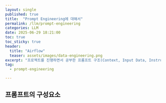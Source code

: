 ```yaml
---
layout: single
published: true
title:  "Prompt Engineering에 대해서"
permalink: /llm/prompt-engineering
categories: LLM
date: 2025-06-29 18:21:00
toc: true
toc_sticky: true
header:
  title: "Airflow"
  teaser: assets/images/data-engineering.png
excerpt: "프로젝트를 진행하면서 공부한 프롬프트 구조(Context, Input Data, Instruction, Output Indicator, Persona), Zero-shot, One-shot, Few-shot, CoT, ToT, GoT 등에 대해서 정리합니다."
tag:   
  - prompt-engineering

---
```


## 프롬프트의 구성요소